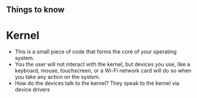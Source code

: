 
## Things to know


# Kernel

* This is a small piece of code that forms the core of your operating system. 
* You the user will not interact with the kernel, but devices you use, like a keyboard, mouse, touchscreen, or a Wi-Fi network card will do so when you take any action on the system. 
* How do the devices talk to the kernel? They speak to the kernel via device drivers